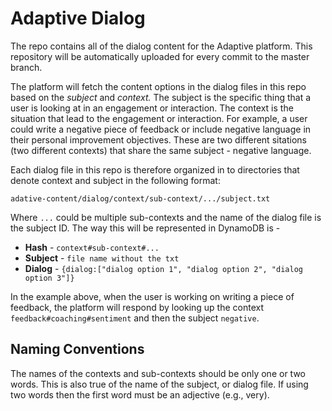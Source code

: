 # Adaptive Dialog
The repo contains all of the dialog content for the Adaptive platform.  This repository will be automatically uploaded for every commit to the master branch.

The platform will fetch the content options in the dialog files in this repo based on the _subject_ and _context._  The subject is the specific thing that a user is looking at in an engagement or interaction.  The context is the situation that lead to the engagement or interaction. For example, a user could write a negative piece of feedback or include negative language in their personal improvement objectives.  These are two different sitations (two different contexts) that share the same subject - negative language.

Each dialog file in this repo is therefore organized in to directories that denote context and subject in the following format:

`adative-content/dialog/context/sub-context/.../subject.txt`

Where `...` could be multiple sub-contexts and the name of the dialog file is the subject ID.  The way this will be represented in DynamoDB is - 

 - __Hash__ - `context#sub-context#...`
 - __Subject__ - `file name without the txt`
 - __Dialog__ - `{dialog:["dialog option 1", "dialog option 2", "dialog option 3"]}`
 
 In the example above, when the user is working on writing a piece of feedback, the platform will respond by looking up the context `feedback#coaching#sentiment` and then the subject  `negative`.
 
 ## Naming Conventions
 The names of the contexts and sub-contexts should be only one or two words. This is also true of the name of the subject, or dialog file. If using two words then the first word must be an adjective (e.g., very).

